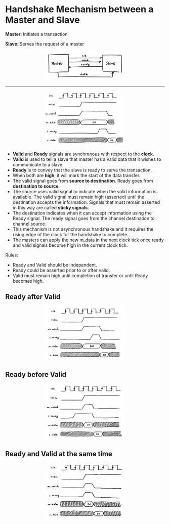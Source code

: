 # Handshake Mechanism between a Master and Slave

**Master**: Initiates a transaction

**Slave**: Serves the request of a master

<p align="center">
 <img src="https://github.com/shraddha375/AXI_protocol/blob/main/images/image1.jpg" width=50% height=50%>
</p>

---

<p align="center">
 <img src="https://github.com/shraddha375/AXI_protocol/blob/main/images/image2.jpg" width=50% height=50%>
</p>

- **Valid** and **Ready** signals are synchronous with respect to the **clock**.
- **Valid** is used to tell a slave that master has a valid data that it wishes to communicate to a slave.
- **Ready** is to convey that the slave is ready to serve the transaction.
- When both are **high**, it will mark the start of the data transfer.
- The valid signal goes from **source to destination**. Ready goes from **destination to source**.
- The source uses valid signal to indicate when the valid information is available. The valid signal must remain high (asserted) until the destination accepts the information. Signals that must remain asserted in this way are called **sticky signals**.
- The destination indicates when it can accept information using the Ready signal. The ready signal goes from the channel destination to channel source.
- This mechanism is not asynchronous handshake and it requires the rising edge of the clock for the handshake to complete.
- The masters can apply the new m_data in the next clock tick once ready and valid signals become high in the current clock tick.

Rules:
- Ready and Valid should be independent.
- Ready could be asserted prior to or after valid.
- Valid must remain high until completion of transfer or until Ready becomes high.

## Ready after Valid

<p align="center">
 <img src="https://github.com/shraddha375/AXI_protocol/blob/main/images/image3.jpg" width=50% height=50%>
</p>

## Ready before Valid

<p align="center">
 <img src="https://github.com/shraddha375/AXI_protocol/blob/main/images/image4.jpg" width=50% height=50%>
</p>

## Ready and Valid at the same time

<p align="center">
 <img src="https://github.com/shraddha375/AXI_protocol/blob/main/images/image5.jpg" width=50% height=50%>
</p>
